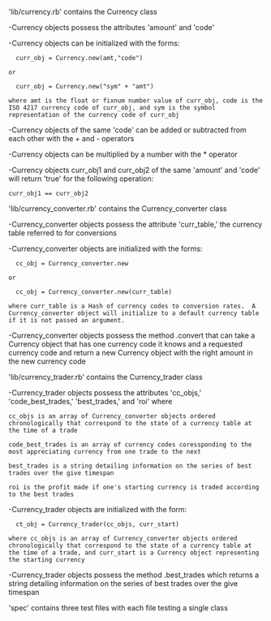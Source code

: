 'lib/currency.rb' contains the Currency class

  -Currency objects possess the attributes 'amount' and 'code'

  -Currency objects can be initialized with the forms:

      curr_obj = Currency.new(amt,"code")

    or

      curr_obj = Currency.new("sym" + "amt")

    where amt is the float or fixnum number value of curr_obj, code is the ISO 4217 currency code of curr_obj, and sym is the symbol representation of the currency code of curr_obj

  -Currency objects of the same 'code' can be added or subtracted from each other with the + and - operators

  -Currency objects can be multiplied by a number with the * operator

  -Currency objects curr_obj1 and curr_obj2 of the same 'amount' and 'code' will return 'true' for the following operation:

    curr_obj1 == curr_obj2


'lib/currency_converter.rb' contains the Currency_converter class

  -Currency_converter objects possess the attribute 'curr_table,' the currency table referred to for conversions

  -Currency_converter objects are initialized with the forms:

      cc_obj = Currency_converter.new

    or

      cc_obj = Currency_converter.new(curr_table)

    where curr_table is a Hash of currency codes to conversion rates.  A Currency_converter object will initialize to a default currency table if it is not passed an argument.

  -Currency_converter objects possess the method .convert that can take a Currency object that has one currency code it knows and a requested currency code and return a new Currency object with the right amount in the new currency code


'lib/currency_trader.rb' contains the Currency_trader class

  -Currency_trader objects possess the attributes 'cc_objs,' 'code_best_trades,' 'best_trades,' and 'roi' where

    cc_objs is an array of Currency_converter objects ordered chronologically that correspond to the state of a currency table at the time of a trade

    code_best_trades is an array of currency codes coressponding to the most appreciating currency from one trade to the next

    best_trades is a string detailing information on the series of best trades over the give timespan

    roi is the profit made if one's starting currency is traded according to the best trades

  -Currency_trader objects are initialized with the form:

      ct_obj = Currency_trader(cc_objs, curr_start)

    where cc_objs is an array of Currency_converter objects ordered chronologically that correspond to the state of a currency table at the time of a trade, and curr_start is a Currency object representing the starting currency

  -Currency_trader objects possess the method .best_trades which returns a string detailing information on the series of best trades over the give timespan

'spec' contains three test files with each file testing a single class

